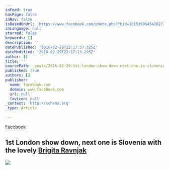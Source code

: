 ```yaml
---
inFeed: true
hasPage: false
inNav: false
isBasedOnUrl: 'https://www.facebook.com/photo.php?fbid=10153996454282718&set=a.431303647717.221826.770457717&type=3&theater'
inLanguage: null
starred: false
keywords: []
description: ''
datePublished: '2016-02-29T22:17:37.325Z'
dateModified: '2016-02-29T22:17:13.295Z'
author: []
title: ''
sourcePath: _posts/2016-02-29-1st-london-show-down-next-one-is-slovenia-with-the-lovely-b.md
published: true
authors: []
publisher:
  name: facebook.com
  domain: www.facebook.com
  url: null
  favicon: null
_context: 'http://schema.org'
_type: Article

---
```

[Facebook][0]

## 1st London show down, next one is Slovenia with the lovely [Brigita Ravnjak][1]
![](https://s3-us-west-2.amazonaws.com/the-grid-img/p/3425f5f41be377225ce835c5d3921979f5a371ac.jpg)

[0]: https://www.facebook.com/photo.php?fbid=10153996454282718&set=a.431303647717.221826.770457717&type=3&theater
[1]: https://www.facebook.com/profile.php?id=100000523946058